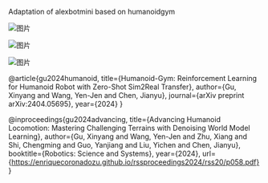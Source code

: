 Adaptation of alexbotmini based on humanoidgym

![图片](https://github.com/user-attachments/assets/d6edc27b-ad2c-4290-a87b-a92ae1ae7d7e#pic_center) 

![图片](https://github.com/user-attachments/assets/066ec20b-416e-43cd-9a05-1415e001d89e#pic_center) 

![图片](https://github.com/user-attachments/assets/4c8bcd10-f4a6-4ce4-a3d0-ba87795777e6#pic_center) 

@article{gu2024humanoid,
  title={Humanoid-Gym: Reinforcement Learning for Humanoid Robot with Zero-Shot Sim2Real Transfer},
  author={Gu, Xinyang and Wang, Yen-Jen and Chen, Jianyu},
  journal={arXiv preprint arXiv:2404.05695},
  year={2024}
}

@inproceedings{gu2024advancing,
  title={Advancing Humanoid Locomotion: Mastering Challenging Terrains with Denoising World Model Learning},
  author={Gu, Xinyang and Wang, Yen-Jen and Zhu, Xiang and Shi, Chengming and Guo, Yanjiang and Liu, Yichen and Chen, Jianyu},
  booktitle={Robotics: Science and Systems},
  year={2024},
  url={https://enriquecoronadozu.github.io/rssproceedings2024/rss20/p058.pdf}
}
